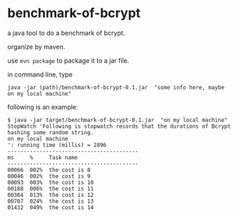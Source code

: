 # benchmark-of-bcrypt

a java tool to do a benchmark of bcrypt.

organize by maven.

use `mvn package` to package it to a jar file.

in command line, type 

`java -jar (path)/benchmark-of-bcrypt-0.1.jar  "some info here, maybe on my local machine"`

following is an example:



``` 
$ java -jar target/benchmark-of-bcrypt-0.1.jar  "on my local machine"
StopWatch 'Following is stopwatch records that the durations of Bcrypt hashing some random string.
on my local machine
': running time (millis) = 2896
-----------------------------------------
ms     %     Task name
-----------------------------------------
00066  002%  the cost is 8
00046  002%  the cost is 9
00093  003%  the cost is 10
00188  006%  the cost is 11
00364  013%  the cost is 12
00707  024%  the cost is 13
01432  049%  the cost is 14
```

